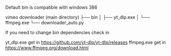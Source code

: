 
Default bin is compatible with windows 386

vimeo downloader (main directory)
├── bin
│   ├── yt_dlp.exe
│   └── ffmpeg.exe
└── downloader_auto.py


If you need to change bin dependencies check in

yt_dlp.exe get in https://github.com/yt-dlp/yt-dlp/releases
ffmpeg.exe get in https://www.ffmpeg.org/download.html
